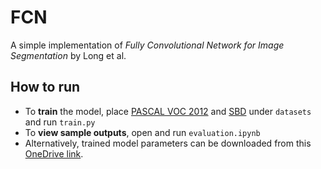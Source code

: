 # FCN
A simple implementation of _Fully Convolutional Network for Image Segmentation_ by Long et al.

## How to run
- To **train** the model, place [PASCAL VOC 2012](http://host.robots.ox.ac.uk/pascal/VOC/) and [SBD](https://www2.eecs.berkeley.edu/Research/Projects/CS/vision/grouping/semantic_contours/) under `datasets` and run `train.py`
- To **view sample outputs**, open and run `evaluation.ipynb`
- Alternatively, trained model parameters can be downloaded from this [OneDrive link](https://connecthkuhk-my.sharepoint.com/:u:/g/personal/jackkyyh_connect_hku_hk/EaFTxSe45ZFOkjlL5WoZI94BZjyQiFResjfAsD_3Tmof3Q?e=Fq3aYg).
